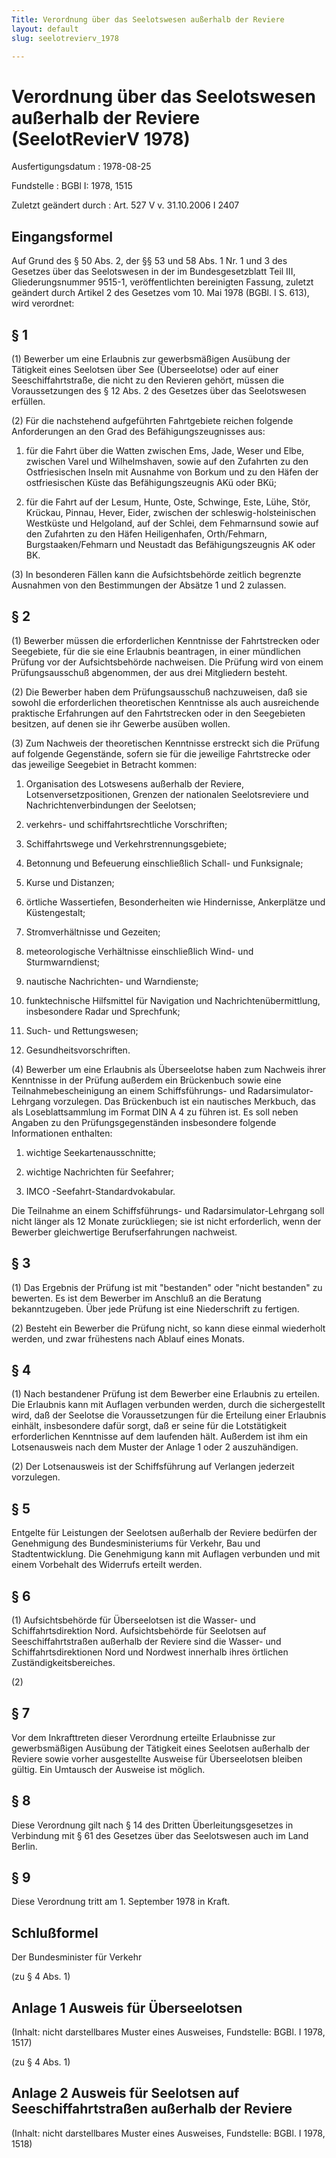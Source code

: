 ```yaml
---
Title: Verordnung über das Seelotswesen außerhalb der Reviere
layout: default
slug: seelotrevierv_1978

---
```


# Verordnung über das Seelotswesen außerhalb der Reviere (SeelotRevierV 1978)

Ausfertigungsdatum
:   1978-08-25

Fundstelle
:   BGBl I: 1978, 1515

Zuletzt geändert durch
:   Art. 527 V v. 31.10.2006 I 2407


## Eingangsformel

Auf Grund des § 50 Abs. 2, der §§ 53 und 58 Abs. 1 Nr. 1 und 3 des
Gesetzes über das Seelotswesen in der im Bundesgesetzblatt Teil III,
Gliederungsnummer 9515-1, veröffentlichten bereinigten Fassung,
zuletzt geändert durch Artikel 2 des Gesetzes vom 10. Mai 1978 (BGBl.
I S. 613), wird verordnet:


## § 1

(1) Bewerber um eine Erlaubnis zur gewerbsmäßigen Ausübung der
Tätigkeit eines Seelotsen über See (Überseelotse) oder auf einer
Seeschiffahrtstraße, die nicht zu den Revieren gehört, müssen die
Voraussetzungen des §
12 Abs. 2              des Gesetzes über das Seelotswesen erfüllen.

(2) Für die nachstehend aufgeführten Fahrtgebiete reichen folgende
Anforderungen an den Grad des Befähigungszeugnisses aus:

1.  für die Fahrt über die Watten zwischen Ems, Jade, Weser und Elbe,
    zwischen Varel und Wilhelmshaven, sowie auf den Zufahrten zu den
    Ostfriesischen Inseln mit Ausnahme von Borkum und zu den Häfen der
    ostfriesischen Küste das Befähigungszeugnis AKü oder BKü;


2.  für die Fahrt auf der Lesum, Hunte, Oste, Schwinge, Este, Lühe, Stör,
    Krückau, Pinnau, Hever, Eider, zwischen der schleswig-holsteinischen
    Westküste und Helgoland, auf der Schlei, dem Fehmarnsund sowie auf den
    Zufahrten zu den Häfen Heiligenhafen, Orth/Fehmarn,
    Burgstaaken/Fehmarn und Neustadt das Befähigungszeugnis AK oder BK.




(3) In besonderen Fällen kann die Aufsichtsbehörde zeitlich begrenzte
Ausnahmen von den Bestimmungen der Absätze 1 und 2 zulassen.


## § 2

(1) Bewerber müssen die erforderlichen Kenntnisse der Fahrtstrecken
oder Seegebiete, für die sie eine Erlaubnis beantragen, in einer
mündlichen Prüfung vor der Aufsichtsbehörde nachweisen. Die Prüfung
wird von einem Prüfungsausschuß abgenommen, der aus drei Mitgliedern
besteht.

(2) Die Bewerber haben dem Prüfungsausschuß nachzuweisen, daß sie
sowohl die erforderlichen theoretischen Kenntnisse als auch
ausreichende praktische Erfahrungen auf den Fahrtstrecken oder in den
Seegebieten besitzen, auf denen sie ihr Gewerbe ausüben wollen.

(3) Zum Nachweis der theoretischen Kenntnisse erstreckt sich die
Prüfung auf folgende Gegenstände, sofern sie für die jeweilige
Fahrtstrecke oder das jeweilige Seegebiet in Betracht kommen:

1.  Organisation des Lotswesens außerhalb der Reviere,
    Lotsenversetzpositionen, Grenzen der nationalen Seelotsreviere und
    Nachrichtenverbindungen der Seelotsen;


2.  verkehrs- und schiffahrtsrechtliche Vorschriften;


3.  Schiffahrtswege und Verkehrstrennungsgebiete;


4.  Betonnung und Befeuerung einschließlich Schall- und Funksignale;


5.  Kurse und Distanzen;


6.  örtliche Wassertiefen, Besonderheiten wie Hindernisse, Ankerplätze und
    Küstengestalt;


7.  Stromverhältnisse und Gezeiten;


8.  meteorologische Verhältnisse einschließlich Wind- und Sturmwarndienst;


9.  nautische Nachrichten- und Warndienste;


10. funktechnische Hilfsmittel für Navigation und Nachrichtenübermittlung,
    insbesondere Radar und Sprechfunk;


11. Such- und Rettungswesen;


12. Gesundheitsvorschriften.




(4) Bewerber um eine Erlaubnis als Überseelotse haben zum Nachweis
ihrer Kenntnisse in der Prüfung außerdem ein Brückenbuch sowie eine
Teilnahmebescheinigung an einem Schiffsführungs- und Radarsimulator-
Lehrgang vorzulegen. Das Brückenbuch ist ein nautisches Merkbuch, das
als Loseblattsammlung im Format DIN A 4 zu führen ist. Es soll neben
Angaben zu den Prüfungsgegenständen insbesondere folgende
Informationen enthalten:

1.  wichtige Seekartenausschnitte;


2.  wichtige Nachrichten für Seefahrer;


3.  IMCO                   -Seefahrt-Standardvokabular.



Die Teilnahme an einem Schiffsführungs- und Radarsimulator-Lehrgang
soll nicht länger als 12 Monate zurückliegen; sie ist nicht
erforderlich, wenn der Bewerber gleichwertige Berufserfahrungen
nachweist.


## § 3

(1) Das Ergebnis der Prüfung ist mit "bestanden" oder "nicht
bestanden" zu bewerten. Es ist dem Bewerber im Anschluß an die
Beratung bekanntzugeben. Über jede Prüfung ist eine Niederschrift zu
fertigen.

(2) Besteht ein Bewerber die Prüfung nicht, so kann diese einmal
wiederholt werden, und zwar frühestens nach Ablauf eines Monats.


## § 4

(1) Nach bestandener Prüfung ist dem Bewerber eine Erlaubnis zu
erteilen. Die Erlaubnis kann mit Auflagen verbunden werden, durch die
sichergestellt wird, daß der Seelotse die Voraussetzungen für die
Erteilung einer Erlaubnis einhält, insbesondere dafür sorgt, daß er
seine für die Lotstätigkeit erforderlichen Kenntnisse auf dem
laufenden hält. Außerdem ist ihm ein Lotsenausweis nach dem Muster der
Anlage 1 oder 2 auszuhändigen.

(2) Der Lotsenausweis ist der Schiffsführung auf Verlangen jederzeit
vorzulegen.


## § 5

Entgelte für Leistungen der Seelotsen außerhalb der Reviere bedürfen
der Genehmigung des Bundesministeriums für Verkehr, Bau und
Stadtentwicklung. Die Genehmigung kann mit Auflagen verbunden und mit
einem Vorbehalt des Widerrufs erteilt werden.


## § 6

(1) Aufsichtsbehörde für Überseelotsen ist die Wasser- und
Schiffahrtsdirektion Nord. Aufsichtsbehörde für Seelotsen auf
Seeschiffahrtstraßen außerhalb der Reviere sind die Wasser- und
Schiffahrtsdirektionen Nord und Nordwest innerhalb ihres örtlichen
Zuständigkeitsbereiches.

(2)


## § 7

Vor dem Inkrafttreten dieser Verordnung erteilte Erlaubnisse zur
gewerbsmäßigen Ausübung der Tätigkeit eines Seelotsen außerhalb der
Reviere sowie vorher ausgestellte Ausweise für Überseelotsen bleiben
gültig. Ein Umtausch der Ausweise ist möglich.


## § 8

Diese Verordnung gilt nach § 14 des Dritten Überleitungsgesetzes in
Verbindung mit §
61              des Gesetzes über das Seelotswesen auch im Land
Berlin.


## § 9

Diese Verordnung tritt am 1. September 1978 in Kraft.


## Schlußformel

Der Bundesminister für Verkehr

(zu § 4 Abs. 1)

## Anlage 1 Ausweis für Überseelotsen

(Inhalt: nicht darstellbares Muster eines Ausweises,
Fundstelle: BGBl. I 1978, 1517)

(zu § 4 Abs. 1)

## Anlage 2 Ausweis für Seelotsen auf Seeschiffahrtstraßen außerhalb der Reviere

(Inhalt: nicht darstellbares Muster eines Ausweises,
Fundstelle: BGBl. I 1978, 1518)


